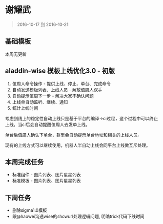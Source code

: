 # 谢耀武

> 2016-10-17 到 2016-10-21

## 基础模板

本周无更新

## aladdin-wise 模板上线优化3.0 - 初版

1. 值周人命令操作 - 提供上线、停止、单台、完成命令
1. 自动发送模板列表、上线人员 - 解放值周人双手
1. 自动提示值周下一步 - 解决大家不确认问题
1. 上线单自动监听、继续、通知
1. 统计上线时间

考虑到线上的稳定性自动上线只是基于平台的编译->ci过程，这个过程中可以终止上线，当ci后会自动提醒值周人去发单上线。

单台后值周人确认下单台，群里会自动提示单台地址和相关的上线人员。

现有的上线方式可以继续使用，机器人半自动上线会同平台上线做互斥处理。

## 本周完成任务

* 标准组件 - 图片列表、图片星星列表
* 标准模板 - 图片列表、图片星星列表

## 下周任务

* 删除sigma1.0模板
* 跟@haowei沟通wise的showurl处理逻辑问题, 明确trick代码下线时间
